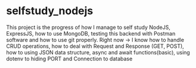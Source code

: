 # selfstudy_nodejs
This project is the progress of how I manage to self study NodeJS, ExpressJS, how to use MongoDB, testing this backend with Postman software and how to use git properly. 
Right now -> I know how to handle CRUD operations, how to deal with Request and Response (GET, POST), how to using JSON data structure, async and await functions(basic),
using dotenv to hiding PORT and Connection to database 
